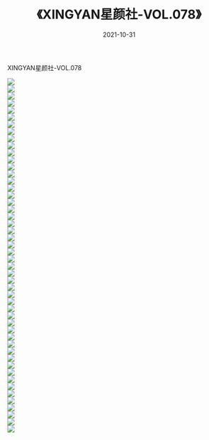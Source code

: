 ﻿---
layout: post
title:  《XINGYAN星颜社-VOL.078》
date:   2021-10-31
img: http://img.660000.xyz/Sharelink/网络美图/2021/XINGYAN星颜社-VOL.078/000.jpg
categories: [美女, 清纯, 唯美]
---

XINGYAN星颜社-VOL.078

  ![](http://img.660000.xyz/Sharelink/网络美图/2021/XINGYAN星颜社-VOL.078/001.jpg) <br> ![](http://img.660000.xyz/Sharelink/网络美图/2021/XINGYAN星颜社-VOL.078/002.jpg) <br> ![](http://img.660000.xyz/Sharelink/网络美图/2021/XINGYAN星颜社-VOL.078/003.jpg) <br> ![](http://img.660000.xyz/Sharelink/网络美图/2021/XINGYAN星颜社-VOL.078/004.jpg) <br> ![](http://img.660000.xyz/Sharelink/网络美图/2021/XINGYAN星颜社-VOL.078/005.jpg) <br> ![](http://img.660000.xyz/Sharelink/网络美图/2021/XINGYAN星颜社-VOL.078/006.jpg) <br> ![](http://img.660000.xyz/Sharelink/网络美图/2021/XINGYAN星颜社-VOL.078/007.jpg) <br> ![](http://img.660000.xyz/Sharelink/网络美图/2021/XINGYAN星颜社-VOL.078/008.jpg) <br> ![](http://img.660000.xyz/Sharelink/网络美图/2021/XINGYAN星颜社-VOL.078/009.jpg) <br> ![](http://img.660000.xyz/Sharelink/网络美图/2021/XINGYAN星颜社-VOL.078/010.jpg) <br> ![](http://img.660000.xyz/Sharelink/网络美图/2021/XINGYAN星颜社-VOL.078/011.jpg) <br> ![](http://img.660000.xyz/Sharelink/网络美图/2021/XINGYAN星颜社-VOL.078/012.jpg) <br> ![](http://img.660000.xyz/Sharelink/网络美图/2021/XINGYAN星颜社-VOL.078/013.jpg) <br> ![](http://img.660000.xyz/Sharelink/网络美图/2021/XINGYAN星颜社-VOL.078/014.jpg) <br> ![](http://img.660000.xyz/Sharelink/网络美图/2021/XINGYAN星颜社-VOL.078/015.jpg) <br> ![](http://img.660000.xyz/Sharelink/网络美图/2021/XINGYAN星颜社-VOL.078/016.jpg) <br> ![](http://img.660000.xyz/Sharelink/网络美图/2021/XINGYAN星颜社-VOL.078/017.jpg) <br> ![](http://img.660000.xyz/Sharelink/网络美图/2021/XINGYAN星颜社-VOL.078/018.jpg) <br> ![](http://img.660000.xyz/Sharelink/网络美图/2021/XINGYAN星颜社-VOL.078/019.jpg) <br> ![](http://img.660000.xyz/Sharelink/网络美图/2021/XINGYAN星颜社-VOL.078/020.jpg) <br> ![](http://img.660000.xyz/Sharelink/网络美图/2021/XINGYAN星颜社-VOL.078/021.jpg) <br> ![](http://img.660000.xyz/Sharelink/网络美图/2021/XINGYAN星颜社-VOL.078/022.jpg) <br> ![](http://img.660000.xyz/Sharelink/网络美图/2021/XINGYAN星颜社-VOL.078/023.jpg) <br> ![](http://img.660000.xyz/Sharelink/网络美图/2021/XINGYAN星颜社-VOL.078/024.jpg) <br> ![](http://img.660000.xyz/Sharelink/网络美图/2021/XINGYAN星颜社-VOL.078/025.jpg) <br> ![](http://img.660000.xyz/Sharelink/网络美图/2021/XINGYAN星颜社-VOL.078/026.jpg) <br> ![](http://img.660000.xyz/Sharelink/网络美图/2021/XINGYAN星颜社-VOL.078/027.jpg) <br> ![](http://img.660000.xyz/Sharelink/网络美图/2021/XINGYAN星颜社-VOL.078/028.jpg) <br> ![](http://img.660000.xyz/Sharelink/网络美图/2021/XINGYAN星颜社-VOL.078/029.jpg) <br> ![](http://img.660000.xyz/Sharelink/网络美图/2021/XINGYAN星颜社-VOL.078/030.jpg) <br> ![](http://img.660000.xyz/Sharelink/网络美图/2021/XINGYAN星颜社-VOL.078/031.jpg) <br> ![](http://img.660000.xyz/Sharelink/网络美图/2021/XINGYAN星颜社-VOL.078/032.jpg) <br> ![](http://img.660000.xyz/Sharelink/网络美图/2021/XINGYAN星颜社-VOL.078/033.jpg) <br> ![](http://img.660000.xyz/Sharelink/网络美图/2021/XINGYAN星颜社-VOL.078/034.jpg) <br> ![](http://img.660000.xyz/Sharelink/网络美图/2021/XINGYAN星颜社-VOL.078/035.jpg) <br> ![](http://img.660000.xyz/Sharelink/网络美图/2021/XINGYAN星颜社-VOL.078/036.jpg) <br> ![](http://img.660000.xyz/Sharelink/网络美图/2021/XINGYAN星颜社-VOL.078/037.jpg) <br> ![](http://img.660000.xyz/Sharelink/网络美图/2021/XINGYAN星颜社-VOL.078/038.jpg) <br> ![](http://img.660000.xyz/Sharelink/网络美图/2021/XINGYAN星颜社-VOL.078/039.jpg) <br> ![](http://img.660000.xyz/Sharelink/网络美图/2021/XINGYAN星颜社-VOL.078/040.jpg) <br> ![](http://img.660000.xyz/Sharelink/网络美图/2021/XINGYAN星颜社-VOL.078/041.jpg) <br> ![](http://img.660000.xyz/Sharelink/网络美图/2021/XINGYAN星颜社-VOL.078/042.jpg) <br> ![](http://img.660000.xyz/Sharelink/网络美图/2021/XINGYAN星颜社-VOL.078/043.jpg) <br> ![](http://img.660000.xyz/Sharelink/网络美图/2021/XINGYAN星颜社-VOL.078/044.jpg) <br> ![](http://img.660000.xyz/Sharelink/网络美图/2021/XINGYAN星颜社-VOL.078/045.jpg) <br> ![](http://img.660000.xyz/Sharelink/网络美图/2021/XINGYAN星颜社-VOL.078/046.jpg) <br> ![](http://img.660000.xyz/Sharelink/网络美图/2021/XINGYAN星颜社-VOL.078/047.jpg) <br> ![](http://img.660000.xyz/Sharelink/网络美图/2021/XINGYAN星颜社-VOL.078/048.jpg) <br> ![](http://img.660000.xyz/Sharelink/网络美图/2021/XINGYAN星颜社-VOL.078/049.jpg) <br> ![](http://img.660000.xyz/Sharelink/网络美图/2021/XINGYAN星颜社-VOL.078/050.jpg) <br>
